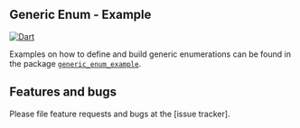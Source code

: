 
## Generic Enum - Example
[![Dart](https://github.com/simphotonics/generic_enum/actions/workflows/dart.yml/badge.svg)](https://github.com/simphotonics/generic_enum/actions/workflows/dart.yml)


Examples on how to define and build generic enumerations can be found in the package
[`generic_enum_example`][generic_enum_example].


## Features and bugs

Please file feature requests and bugs at the [issue tracker].

[generic_enum_example]: https://github.com/simphotonics/generic_enum/tree/main/generic_enum_example
